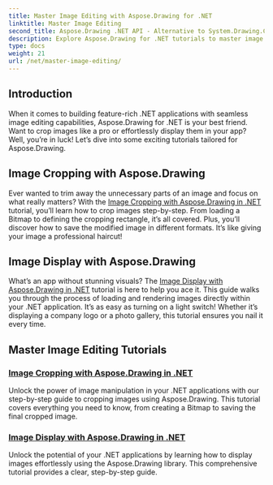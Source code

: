 ```yaml
---
title: Master Image Editing with Aspose.Drawing for .NET
linktitle: Master Image Editing
second_title: Aspose.Drawing .NET API - Alternative to System.Drawing.Common
description: Explore Aspose.Drawing for .NET tutorials to master image editing, cropping, and display in .NET applications with step-by-step guides.
type: docs
weight: 21
url: /net/master-image-editing/
---
```

## Introduction

When it comes to building feature-rich .NET applications with seamless image editing capabilities, Aspose.Drawing for .NET is your best friend. Want to crop images like a pro or effortlessly display them in your app? Well, you’re in luck! Let’s dive into some exciting tutorials tailored for Aspose.Drawing.

## Image Cropping with Aspose.Drawing  
Ever wanted to trim away the unnecessary parts of an image and focus on what really matters? With the [Image Cropping with Aspose.Drawing in .NET](./image-cropping/) tutorial, you’ll learn how to crop images step-by-step. From loading a Bitmap to defining the cropping rectangle, it’s all covered. Plus, you’ll discover how to save the modified image in different formats. It’s like giving your image a professional haircut!  

## Image Display with Aspose.Drawing  
What’s an app without stunning visuals? The [Image Display with Aspose.Drawing in .NET](./image-display/) tutorial is here to help you ace it. This guide walks you through the process of loading and rendering images directly within your .NET application. It’s as easy as turning on a light switch! Whether it’s displaying a company logo or a photo gallery, this tutorial ensures you nail it every time.
  
## Master Image Editing Tutorials
### [Image Cropping with Aspose.Drawing in .NET](./image-cropping/)
Unlock the power of image manipulation in your .NET applications with our step-by-step guide to cropping images using Aspose.Drawing. This tutorial covers everything you need to know, from creating a Bitmap to saving the final cropped image.
### [Image Display with Aspose.Drawing in .NET](./image-display/)
Unlock the potential of your .NET applications by learning how to display images effortlessly using the Aspose.Drawing library. This comprehensive tutorial provides a clear, step-by-step guide.